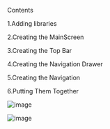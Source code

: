 
Contents





1.Adding libraries



2.Creating the MainScreen



3.Creating the Top Bar



4.Creating the Navigation Drawer



5.Creating the Navigation



6.Putting Them Together



![image](https://user-images.githubusercontent.com/105305189/204506901-3fbbccdc-b965-48dd-bd8b-a18d36a6a581.png)








![image](https://user-images.githubusercontent.com/105305189/204507082-de1796da-2c27-4bb4-a0ee-4b90707457e6.png)
